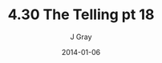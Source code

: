 ---
title: '4.30 The Telling pt 18'
alt: 'Mysteries of the Arcana'
date: '2014-01-06'
author: 'J Gray'
artist: 'Keira'
chapter: '4 In the Beginnings'
filler: false
---